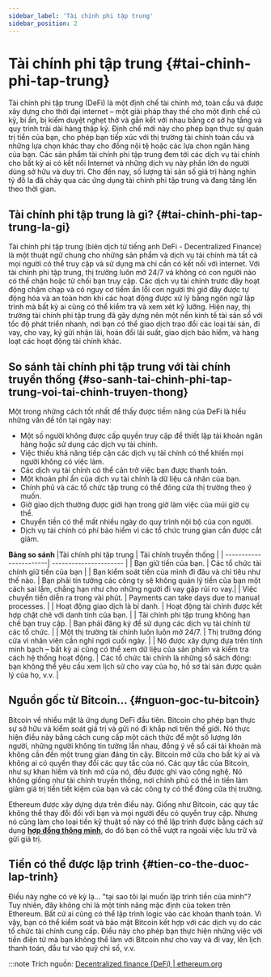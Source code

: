 ```yaml
---
sidebar_label: 'Tài chính phi tập trung'
sidebar_position: 2
---
```

# Tài chính phi tập trung {#tai-chinh-phi-tap-trung}
Tài chính phi tập trung (DeFi) là một định chế tài chính mở, toàn cầu và được xây dựng cho thời đại internet – một giải pháp thay thế cho một định chế cũ kỹ, bí ẩn, bị kiểm duyệt nghẹt thở và gắn kết với nhau bằng cơ sở hạ tầng và quy trình trải dài hàng thập kỷ. Định chế mới này cho phép bạn thực sự quản trị tiền của bạn, cho phép bạn tiếp xúc với thị trường tài chính toàn cầu và những lựa chọn khác thay cho đồng nội tệ hoặc các lựa chọn ngân hàng của bạn. Các sản phẩm tài chính phi tập trung đem tới các dịch vụ tài chính cho bất kỳ ai có kết nối Internet và những dịch vụ này phần lớn do người dùng sở hữu và duy trì. Cho đến nay, số lượng tài sản số giá trị hàng nghìn tỷ đô la đã chảy qua các ứng dụng tài chính phi tập trung và đang tăng lên theo thời gian.

## Tài chính phi tập trung là gì? {#tai-chinh-phi-tap-trung-la-gi}
Tài chính phi tập trung (biên dịch từ tiếng anh DeFi - Decentralized Finance) là một thuật ngữ chung cho những sản phẩm và dịch vụ tài chính mà tất cả mọi người có thể truy cập và sử dụng mà chỉ cần có kết nối với internet. Với tài chính phi tập trung, thị trường luôn mở 24/7 và không có con người nào có thể chặn hoặc từ chối bạn truy cập. Các dịch vụ tài chính trước đây hoạt động chậm chạp và có nguy cơ tiềm ẩn lỗi con người thì giờ đây được tự động hóa và an toàn hơn khi các hoạt động được xử lý bằng ngôn ngữ lập trình mà bất kỳ ai cũng có thể kiểm tra và xem xét kỹ lưỡng. Hiện nay, thị trường tài chính phi tập trung đã gây dựng nên một nền kinh tế tài sản số với tốc độ phát triển nhanh, nơi bạn có thể giao dịch trao đổi các loại tài sản, đi vay, cho vay, ký gửi nhận lãi, hoán đổi lãi suất, giao dịch bảo hiểm, và hàng loạt các hoạt động tài chính khác.

## So sánh tài chính phi tập trung với tài chính truyền thống {#so-sanh-tai-chinh-phi-tap-trung-voi-tai-chinh-truyen-thong}
Một trong những cách tốt nhất để thấy được tiềm năng của DeFi là hiểu những vấn đề tồn tại ngày nay:

- Một số người không được cấp quyền truy cập để thiết lập tài khoản ngân hàng hoặc sử dụng các dịch vụ tài chính.
- Việc thiếu khả năng tiếp cận các dịch vụ tài chính có thể khiến mọi người không có việc làm.
- Các dịch vụ tài chính có thể cản trở việc bạn được thanh toán.
- Một khoản phí ẩn của dịch vụ tài chính là dữ liệu cá nhân của bạn.
- Chính phủ và các tổ chức tập trung có thể đóng cửa thị trường theo ý muốn.
- Giờ giao dịch thường được giới hạn trong giờ làm việc của múi giờ cụ thể.
- Chuyển tiền có thể mất nhiều ngày do quy trình nội bộ của con người.
- Dịch vụ tài chính có phí bảo hiểm vì các tổ chức trung gian cần được cắt giảm.

**Bảng so sánh**
|Tài chính phi tập trung | Tài chính truyền thống |
| -----------------------| ---------------------- |
| Bạn giữ tiền của bạn.  | Các tổ chức tài chính giữ tiền của bạn |
| Bạn kiểm soát tiền của mình đi đâu và chi tiêu như thế nào. | Bạn phải tin tưởng các công ty sẽ không quản lý tiền của bạn một cách sai lầm, chẳng hạn như cho những người đi vay gặp rủi ro vay.|
| Việc chuyển tiền diễn ra trong vài phút. | Payments can take days due to manual processes. |
| Hoạt động giao dịch là bí danh. | Hoạt động tài chính được kết hợp chặt chẽ với danh tính của bạn. |
| Tài chính phi tập trung không hạn chế bạn truy cập. | Bạn phải đăng ký để sử dụng các dịch vụ tài chính từ các tổ chức. |
| Một thị trường tài chính luôn luôn mở 24/7. | Thị trường đóng cửa vì nhân viên cần nghỉ ngơi cuối ngày. |
| Nó được xây dựng dựa trên tính minh bạch – bất kỳ ai cũng có thể xem dữ liệu của sản phẩm và kiểm tra cách hệ thống hoạt động. | Các tổ chức tài chính là những sổ sách đóng: bạn không thể yêu cầu xem lịch sử cho vay của họ, hồ sơ tài sản được quản lý của họ, v.v. |

## Nguồn gốc từ Bitcoin... {#nguon-goc-tu-bitcoin}
Bitcoin về nhiều mặt là ứng dụng DeFi đầu tiên. Bitcoin cho phép bạn thực sự sở hữu và kiểm soát giá trị và gửi nó đi khắp nơi trên thế giới. Nó thực hiện điều này bằng cách cung cấp một cách thức để một số lượng lớn người, những người không tin tưởng lẫn nhau, đồng ý về sổ cái tài khoản mà không cần đến một trung gian đáng tin cậy. Bitcoin mở cửa cho bất kỳ ai và không ai có quyền thay đổi các quy tắc của nó. Các quy tắc của Bitcoin, như sự khan hiếm và tính mở của nó, đều được ghi vào công nghệ. Nó không giống như tài chính truyền thống, nơi chính phủ có thể in tiền làm giảm giá trị tiền tiết kiệm của bạn và các công ty có thể đóng cửa thị trường.

Ethereum được xây dựng dựa trên điều này. Giống như Bitcoin, các quy tắc không thể thay đổi đối với bạn và mọi người đều có quyền truy cập. Nhưng nó cũng làm cho loại tiền kỹ thuật số này có thể lập trình được bằng cách sử dụng **[hợp đồng thông minh](./hop-dong-thong-minh)**, do đó bạn có thể vượt ra ngoài việc lưu trữ và gửi giá trị.

## Tiền có thể được lập trình {#tien-co-the-duoc-lap-trinh}
Điều này nghe có vẻ kỳ lạ... "tại sao tôi lại muốn lập trình tiền của mình"? Tuy nhiên, đây không chỉ là một tính năng mặc định của token trên Ethereum. Bất cứ ai cũng có thể lập trình logic vào các khoản thanh toán. Vì vậy, bạn có thể kiểm soát và bảo mật Bitcoin kết hợp với các dịch vụ do các tổ chức tài chính cung cấp. Điều này cho phép bạn thực hiện những việc với tiền điện tử mà bạn không thể làm với Bitcoin như cho vay và đi vay, lên lịch thanh toán, đầu tư vào quỹ chỉ số, v.v.

:::note
Trích nguồn:
[Decentralized finance (DeFi) | ethereum.org](https://ethereum.org/defi)